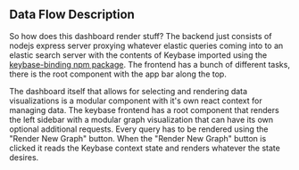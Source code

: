 ## Data Flow Description

So how does this dashboard render stuff? The backend just consists of nodejs express server proxying whatever elastic queries coming into to an elastic search server with the contents of Keybase imported using the [keybase-binding npm package](https://www.npmjs.com/package/keybase-binding). The frontend has a bunch of different tasks, there is the root component with the app bar along the top. 

The dashboard itself that allows for selecting and rendering data visualizations is a modular component with it's own react context for managing data. The keybase frontend has a root component that renders the left sidebar with a modular graph visualization that can have its own optional additional requests. Every query has to be rendered using the "Render New Graph" button. When the "Render New Graph" button is clicked it reads the Keybase context state and renders whatever the state desires.
